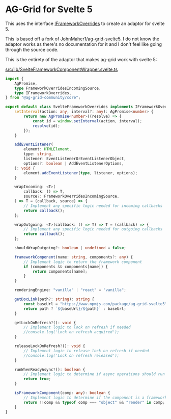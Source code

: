 # AG-Grid for Svelte 5

This uses the interface [IFrameworkOverrides](https://github.com/ag-grid/ag-grid/blob/424be7dcadf9b964056ee8c451af9b041ce8877a/packages/ag-grid-community/src/interfaces/iFrameworkOverrides.ts#L7) to create an adaptor for svelte 5. 

This is based off a fork of [JohnMaher1/ag-grid-svelte5](https://github.com/JohnMaher1/ag-grid-svelte5). I do not know the adaptor works as there's no documentation for it and I don't feel like going through the source code.

This is the entirety of the adaptor that makes ag-grid work with svelte 5:

[src/lib/SvelteFrameworkComponentWrapper.svelte.ts](src/lib/SvelteFrameworkComponentWrapper.svelte.ts)

<!-- SNIP START -->

```typescript
import {
    AgPromise,
    type FrameworkOverridesIncomingSource,
    type IFrameworkOverrides,
} from "@ag-grid-community/core";

export default class SvelteFrameworkOverrides implements IFrameworkOverrides {
    setInterval(action: any, interval?: any): AgPromise<number> {
        return new AgPromise<number>((resolve) => {
            const id = window.setInterval(action, interval);
            resolve(id);
        });
    }

    addEventListener(
        element: HTMLElement,
        type: string,
        listener: EventListenerOrEventListenerObject,
        options?: boolean | AddEventListenerOptions,
    ): void {
        element.addEventListener(type, listener, options);
    }

    wrapIncoming: <T>(
        callback: () => T,
        source?: FrameworkOverridesIncomingSource,
    ) => T = (callback, source) => {
        // Implement any specific logic needed for incoming callbacks
        return callback();
    };

    wrapOutgoing: <T>(callback: () => T) => T = (callback) => {
        // Implement any specific logic needed for outgoing callbacks
        return callback();
    };

    shouldWrapOutgoing?: boolean | undefined = false;

    frameworkComponent(name: string, components?: any) {
        // Implement logic to return the framework component
        if (components && components[name]) {
            return components[name];
        }
    }

    renderingEngine: "vanilla" | "react" = "vanilla";

    getDocLink(path?: string): string {
        const baseUrl = "https://www.npmjs.com/package/ag-grid-svelte5";
        return path ? `${baseUrl}/${path}` : baseUrl;
    }

    getLockOnRefresh?(): void {
        // Implement logic to lock on refresh if needed
        //console.log('Lock on refresh acquired');
    }

    releaseLockOnRefresh?(): void {
        // Implement logic to release lock on refresh if needed
        //console.log('Lock on refresh released');
    }

    runWhenReadyAsync?(): boolean {
        // Implement logic to determine if async operations should run when ready
        return true;
    }

    isFrameworkComponent(comp: any): boolean {
        // Implement logic to determine if the component is a framework component
        return !!comp && typeof comp === "object" && "render" in comp;
    }
}

```

<!-- SNIP END -->